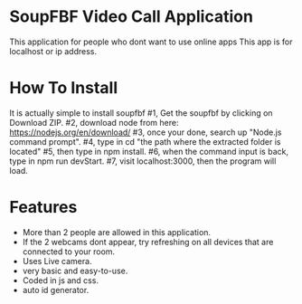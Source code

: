 # SoupFBF Video Call Application
This application for people who dont want to use online apps
This app is for localhost or ip address.
# How To Install
It is actually simple to install soupfbf
#1, Get the soupfbf by clicking on Download ZIP.
#2, download node from here: https://nodejs.org/en/download/
#3, once your done, search up "Node.js command prompt".
#4, type in cd "the path where the extracted folder is located"
#5, then type in npm install.
#6, when the command input is back, type in npm run devStart.
#7, visit localhost:3000, then the program will load.
# Features
- More than 2 people are allowed in this application.
- If the 2 webcams dont appear, try refreshing on all devices that are connected to your room.
- Uses Live camera.
- very basic and easy-to-use.
- Coded in js and css.
- auto id generator.